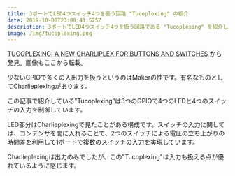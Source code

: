 ```yaml
---
title: 3ポートでLED4つスイッチ4つを扱う回路 "Tucoplexing" の紹介
date: 2019-10-08T23:00:41.525Z
description: 3ポートでLED4つスイッチ4つを扱う回路である "Tucoplexing" を紹介します。
image: /img/tucoplexing.png
---
```

[TUCOPLEXING: A NEW CHARLIPLEX FOR BUTTONS AND SWITCHES](https://hackaday.com/2019/03/23/tucoplexing-a-new-charliplex-for-buttons-and-switches/)から発見。画像もここから転載。

少ないGPIOで多くの入出力を扱うというのはMakerの性です。有名なものとしてCharlieplexingがあります。

この記事で紹介している”Tucoplexing”は3つのGPIOで4つのLEDと4つのスイッチの入力を制御しています。

LED部分はCharlieplexingで見たことがある構成です。スイッチの入力に関しては、コンデンサを間に入れることで、2つのスイッチによる電圧の立ち上がりの時間差を利用して1ポートで複数のスイッチの入力を実現しています。

Charlieplexingは出力のみでしたが、この"Tucoplexing"は入力も扱える点が優れているように感じます。
